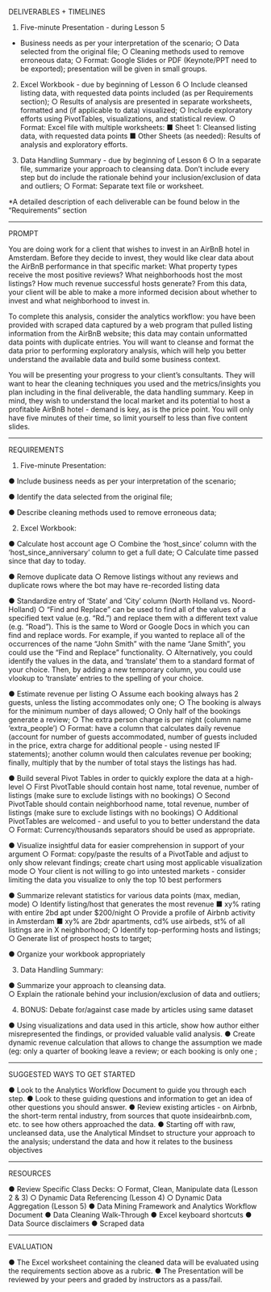 DELIVERABLES + TIMELINES

1.	Five-minute Presentation - during Lesson 5
*	Business needs as per your interpretation of the scenario;
○	Data selected from the original file;
○	Cleaning methods used to remove erroneous data; 
○	Format: Google Slides or PDF (Keynote/PPT need to be exported); presentation will be given in small groups. 

2.	Excel Workbook - due by beginning of Lesson 6
○	Include cleansed listing data, with requested data points included (as per Requirements section);
○	Results of analysis are presented in separate worksheets, formatted and (if applicable to data) visualized;
○	Include exploratory efforts using PivotTables, visualizations, and statistical review.
○	Format: Excel file with multiple worksheets:
■	Sheet 1: Cleansed listing data, with requested data points 
■	Other Sheets (as needed): Results of analysis and exploratory efforts. 

3.	Data Handling Summary - due by beginning of Lesson 6
○	In a separate file, summarize your approach to cleansing data.  Don’t include every step but do include the rationale behind your inclusion/exclusion of data and outliers; 
○	Format:  Separate text file or worksheet. 

*A detailed description of each deliverable can be found below in the “Requirements” section
____________________________________________________________________________
PROMPT

You are doing work for a client that wishes to invest in an AirBnB hotel in Amsterdam. Before they decide to invest, they would like clear data about the AirBnB performance in that specific market: What property types receive the most positive reviews? What neighborhoods host the most listings? How much revenue successful hosts generate? From this data, your client will be able to make a more informed decision about whether to invest and what neighborhood to invest in. 

To complete this analysis, consider the analytics workflow: you have been provided with scraped data captured by a web program that pulled listing information from the AirBnB website; this data may contain unformatted data points with duplicate entries. You will want to cleanse and format the data prior to performing exploratory analysis, which will help you better understand the available data and build some business context. 

You will be presenting your progress to your client’s consultants. They will want to hear the cleaning techniques you used and the metrics/insights you plan including in the final deliverable, the data handling summary. Keep in mind, they wish to understand the local market and its potential to host a profitable AirBnB hotel - demand is key, as is the price point.  You will only have five minutes of their time, so limit yourself to less than five content slides.
___________________________________________________________________________________
REQUIREMENTS 

1. Five-minute Presentation:

●	Include business needs as per your interpretation of the scenario;

●	Identify the data selected from the original file;

●	Describe cleaning methods used to remove erroneous data; 

2. Excel Workbook:

●	Calculate host account age
○	Combine the ‘host_since’ column with the ‘host_since_anniversary’ column to get a full date;
○	Calculate time passed since that day to today.

●	Remove duplicate data
○	Remove listings without any reviews and duplicate rows where the bot may have re-recorded listing data

●	Standardize entry of ‘State’ and ‘City’ column (North Holland vs. Noord-Holland)
○	“Find and Replace” can be used to find all of the values of a specified text value (e.g. “Rd.”) and replace them with a different text value (e.g. “Road”).  This is the same to Word or Google Docs in which you can find and replace words.  For example, if you wanted to replace all of the occurrences of the name “John Smith” with the name “Jane Smith”, you could use the “Find and Replace” functionality. 
○	Alternatively, you could identify the values in the data, and ‘translate’ them to a standard format of your choice. Then, by adding a new temporary column, you could use vlookup to ‘translate’ entries to the spelling of your choice.

●	Estimate revenue per listing
○	Assume each booking always has 2 guests, unless the listing accommodates only one;
○	The booking is always for the minimum number of days allowed;
○	Only half of the bookings generate a review;
○	The extra person charge is per night (column name ‘extra_people’)
○	Format: have a column that calculates daily revenue (account for number of guests accommodated, number of guests included in the price, extra charge for additional people - using nested IF statements); another column would then calculates revenue per booking; finally, multiply that by the number of total stays the listings has had.

●	Build several Pivot Tables in order to quickly explore the data at a high-level 
○	First PivotTable should contain host name, total revenue, number of listings (make sure to exclude listings with no bookings)
○	Second PivotTable should contain neighborhood name, total revenue, number of listings (make sure to exclude listings with no bookings)
○	Additional PivotTables are welcomed - and useful to you to better understand the data
○	Format: Currency/thousands separators should be used as appropriate. 

●	Visualize insightful data for easier comprehension in support of your argument
○	Format: copy/paste the results of a PivotTable and adjust to only show relevant findings; create chart using most applicable visualization mode
○	Your client is not willing to go into untested markets - consider limiting the data you visualize to only the top 10 best performers

●	Summarize relevant statistics for various data points (max, median, mode)
○	Identify listing/host that generates the most revenue 
■	xy% rating with entire 2bd apt under $200/night
○	Provide a profile of Airbnb activity in Amsterdam
■	xy% are 2bdr apartments, cd% use airbeds, st% of all listings are in X neighborhood; 
○	Identify top-performing hosts and listings;
○	Generate list of prospect hosts to target;

●	Organize your workbook appropriately

3. Data Handling Summary:

●	Summarize your approach to cleansing data.  
○	Explain the rationale behind your inclusion/exclusion of data and outliers;

4. BONUS: Debate for/against case made by articles using same dataset 

●	Using visualizations and data used in this article, show how author either misrepresented the findings, or provided valuable valid analysis. 
●	Create dynamic revenue calculation that allows to change the assumption we made (eg: only a quarter of booking leave a review; or each booking is only one ;


___________________________________________________________________________________
SUGGESTED WAYS TO GET STARTED

●	Look to the Analytics Workflow Document to guide you through each step. 
●	Look to these guiding questions and information to get an idea of other questions you should answer. 
●	Review existing articles - on Airbnb, the short-term rental industry, from sources that quote insideairbnb.com, etc. to see how others approached the data.
●	Starting off with raw, uncleansed data, use the Analytical Mindset to structure your approach to the analysis; understand the data and how it relates to the business objectives

___________________________________________________________________________________
RESOURCES 

●	Review Specific Class Decks:
○	Format, Clean, Manipulate data (Lesson 2 & 3)
○	Dynamic Data Referencing (Lesson 4)
○	Dynamic Data Aggregation (Lesson  5)
●	Data Mining Framework  and Analytics Workflow Document
●	Data Cleaning Walk-Through
●	Excel keyboard shortcuts
●	Data Source disclaimers
●	Scraped data


___________________________________________________________________________________
EVALUATION

●	The Excel worksheet containing the cleaned data will be evaluated using the requirements section above as a rubric. 
●	The Presentation will be reviewed by your peers and graded by instructors as a pass/fail. 

















